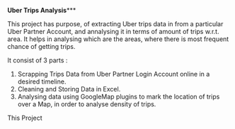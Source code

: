 ************Uber Trips Analysis***************

This project has purpose, of extracting Uber trips data in from a particular Uber Partner Account, and annalysing it in terms 
of amount of trips w.r.t. area. It helps in analysing which are the areas, where there is most frequent chance of getting trips.

It consist of 3 parts :
1) Scrapping Trips Data from Uber Partner Login Account online in a desired timeline.
2) Cleaning and Storing Data in Excel.
3) Analysing data using GoogleMap plugins to mark the location of trips over a Map, in order to analyse density of trips.


This Project 